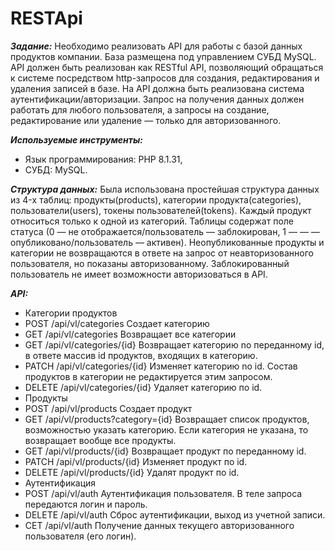 # RESTApi
_______Задание:_______
Необходимо реализовать АРI для работы с базой данных продуктов компании. 
База размещена под управлением СУБД MySQL.
АРI должен быть реализован как RESTful API, позволяющий обращаться к системе посредством http-запросов для создания,
редактирования и удаления записей в базе.
На АРI должна быть реализована система аутентификации/авторизации.
Запрос на получения данных должен работать для любого пользователя, а запросы на создание,
редактирование или удаление — только для авторизованного.

_______Используемые инструменты:_______
- Язык программирования: PHP 8.1.31,
- СУБД: MySQL.

_______Структура данных:_______
Была использована простейшая структура данных из 4-x таблиц:
продукты(products), категории продукта(categories), пользователи(users), токены пользователей(tokens). 
Каждый продукт относиться только к одной из категорий.
Таблицы содержат поле статуса (0 — не отображается/пользователь — заблокирован, 1 — — — опубликовано/пользователь — активен).
Неопубликованные продукты и категории не возвращаются в ответе на запрос
от неавторизованного пользователя, но показаны авторизованному.
Заблокированный пользователь не имеет возможности авторизоваться в API.


_______API:_______
- Категории продуктов
- POST /api/vl/categories Создает категорию
- GET /api/vl/categories Возвращает все категории
- GET /api/vl/categories/{id} Возвращает категорию no
переданному id, в ответе массив id продуктов, входящих в
категорию.
- РАТСН /api/vl/categories/{id} Изменяет категорию no id. Состав
продуктов в категории не редактируется этим запросом.
- DELETE /api/vl/categories/{id} Удаляет категорию по id.
- Продукты
- POST /api/vl/products Создает продукт
- GET /api/vl/products?category={id} Возвращает список продуктов, возможностью указать категорию.
Если категория не указана, то возвращает вообще все продукты.
- GET /api/vl/products/{id} Возвращает продукт по переданному
id.
- PATCH /api/vl/products/{id} Изменяет продукт по id.
- DELETE /api/vl/products/{id} Удалят продукт по id.
- Аутентификация
- POST /api/vl/auth Аутентификация пользователя. B теле
запроса передаются логин и пароль.
- DELETE /api/vl/auth Сброс аутентификации, выход из
учетной записи.
- СЕТ /api/vl/auth Получение данных текущего
авторизованного пользователя (его логин).


